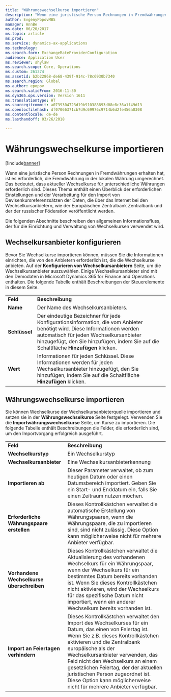 ```yaml
---
title: "Währungswechselkurse importieren"
description: "Wenn eine juristische Person Rechnungen in Fremdwährungen erhalten hat, ist es erforderlich, die Fremdwährung in der lokalen Währung umgerechnet. Das bedeutet, dass aktueller Wechselkurse für unterschiedliche Währungen erforderlich sind. Dieses Thema enthält einen Überblick der erforderlichen Einstellungen und der Verarbeitung für den Import von Devisenkursreferenzsätzen der Daten, die über das Internet bei den Wechselkursanbietern, wie der Europäischen Zentralbank Zentralbank und der der russischer Föderation veröffentlicht werden."
author: EvgenyPopovMBS
manager: AnnBe
ms.date: 06/20/2017
ms.topic: article
ms.prod: 
ms.service: dynamics-ax-applications
ms.technology: 
ms.search.form: ExchangeRateProviderConfiguration
audience: Application User
ms.reviewer: shylaw
ms.search.scope: Core, Operations
ms.custom: 261374
ms.assetid: b2b22868-de68-439f-914c-78c6930b7340
ms.search.region: Global
ms.author: epopov
ms.search.validFrom: 2016-11-30
ms.dyn365.ops.version: Version 1611
ms.translationtype: HT
ms.sourcegitcommit: a0739304723d19b910388893d08e8c36a1f49d13
ms.openlocfilehash: df07066371cb7d9c69976c9714b6d2fe456a0308
ms.contentlocale: de-de
ms.lasthandoff: 03/26/2018

---
```


# <a name="import-currency-exchange-rates"></a>Währungswechselkurse importieren

[!include[banner](../includes/banner.md)]


Wenn eine juristische Person Rechnungen in Fremdwährungen erhalten hat, ist es erforderlich, die Fremdwährung in der lokalen Währung umgerechnet. Das bedeutet, dass aktueller Wechselkurse für unterschiedliche Währungen erforderlich sind. Dieses Thema enthält einen Überblick der erforderlichen Einstellungen und der Verarbeitung für den Import von Devisenkursreferenzsätzen der Daten, die über das Internet bei den Wechselkursanbietern, wie der Europäischen Zentralbank Zentralbank und der der russischer Föderation veröffentlicht werden.

Die folgenden Abschnitte beschreiben den allgemeinen Informationsfluss, der für die Einrichtung und Verwaltung von Wechselkursen verwendet wird.

## <a name="configure-an-exchange-rate-provider"></a>Wechselkursanbieter konfigurieren
Bevor Sie Wechselkurse importieren können, müssen Sie die Informationen einrichten, die von den Anbietern erforderlich ist, die die Wechselkurse anbieten. Auf der **Konfigurieren von Wechselkursanbietern** Seite, um die Wechselkursanbieter auszuwählen. Einige Wechselkursanbieter sind mit den Demodaten in Microsoft Dynamics 365 for Finance and Operations enthalten. Die folgende Tabelle enthält Beschreibungen der Steuerelemente in diesem Seite.

|           |                                                                                                                                                                                                                             |
|-----------|-----------------------------------------------------------------------------------------------------------------------------------------------------------------------------------------------------------------------------|
| **Feld** | **Beschreibung**                                                                                                                                                                                                             |
| **Name**  | Der Name des Wechselkursanbieters.                                                                                                                                                                                     |
| **Schlüssel**   | Der eindeutige Bezeichner für jede Konfigurationsinformation, die vom Anbieter benötigt wird. Diese Informationen werden automatisch für jeden Wechselkursanbieter hinzugefügt, den Sie hinzufügen, indem Sie auf die Schaltfläche **Hinzufügen** klicken. |
| **Wert** | Informationen für jeden Schlüssel. Diese Informationen werden für jeden Wechselkursanbieter hinzugefügt, den Sie hinzufügen, indem Sie auf die Schaltfläche **Hinzufügen** klicken.                                                                                         |

## <a name="import-currency-exchange-rates"></a>Währungswechselkurse importieren
Sie können Wechselkurse der Wechselkursanbieterquelle importieren und setzen sie in der **Währungswechselkurse** Seite festgelegt. Verwenden Sie die **Importwährungswechselkurse** Seite, um Kurse zu importieren. Die folgende Tabelle enthält Beschreibungen die Felder, die erforderlich sind, um den Importvorgang erfolgreich ausgeführt.

|                                        |                                                                                                                                                                                                                                                                                                                                                                             |
|----------------------------------------|-----------------------------------------------------------------------------------------------------------------------------------------------------------------------------------------------------------------------------------------------------------------------------------------------------------------------------------------------------------------------------|
| **Feld**                              | **Beschreibung**                                                                                                                                                                                                                                                                                                                                                             |
| **Wechselkurstyp**                 | Ein Wechselkurstyp                                                                                                                                                                                                                                                                                                                                                      |
| **Wechselkursanbieter**             | Eine Wechselkursanbieterkennung                                                                                                                                                                                                                                                                                                                                                  |
| **Importieren ab**                       | Dieser Parameter verwaltet, ob zum heutigen Datum oder einen Datumsbereich importiert. Geben Sie ein Start- und Enddatum ein, falls Sie einen Zeitraum nutzen möchen.                                                                                                                                                                                                                |
| **Erforderliche Währungspaare erstellen**    | Dieses Kontrollkästchen verwaltet die automatische Erstellung von Währungspaaren, wenn die Währungspaare, die zu importieren sind, sind nicht zulässig. Diese Option kann möglicherweise nicht für mehrere Anbieter verfügbar.                                                                                                                                                                                               |
| **Vorhandene Wechselkurse überschreiben**   | Dieses Kontrollkästchen verwaltet die Aktualisierung des vorhandenen Wechselkurs für ein Währungspaar, wenn der Wechselkurs für ein bestimmtes Datum bereits vorhanden ist. Wenn Sie dieses Kontrollkästchen nicht aktivieren, wird der Wechselkurs für das spezifische Datum nicht importiert, wenn ein anderer Wechselkurs bereits vorhanden ist.                                                                                       |
| **Import an Feiertagen verhindern** | Dieses Kontrollkästchen verwaltet den Import des Wechselkurses für ein Datum, das einen von Feiertag ist. Wenn Sie z.B. dieses Kontrollkästchen aktivieren und die Zentralbank europäische als der Wechselkursanbieter verwenden, das Feld nicht den Wechselkurs an einem gesetzlichen Feiertag, der der aktuellen juristischen Person zugeordnet ist. Diese Option kann möglicherweise nicht für mehrere Anbieter verfügbar. |






